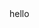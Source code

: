 <!DOCTYPE html>
<html>
  <head>
    <meta charset="utf-8">
    <title>test</title>
  </head>
  <body>
    <div id="app">hello</div>
    <!--defer 这个属性的用途是表明脚本在执行时不会影响页
        面的构造。也就是说，脚本会被延迟到整个页面都解析完毕后再运行。因此，在<script>元素中设置
        defer 属性，相当于告诉浏览器立即下载，但延迟执行,将延迟
        到浏览器遇到</html>标签后再执行 -->
    <script src='a.js' defer></script>
    <!-- 指定 async 属性的目的是不让页面等待两个脚本下载和执行，从而异步加载页面其他内容。
        为此，建议异步脚本不要在加载期间修改 DOM。
        异步脚本一定会在页面的 load 事件前执行，但可能会在 DOMContentLoaded 事件触发之前或之
        后执行。 -->
    <script src='b.js' ></script>
    <script>
        
    </script>
  </body>
</html>

typeof null "object"

//基本数据类型包括 Undefined、 Null、 Boolean、 Number 和 String、Symbol。

null==undefined true

NaN==NaN false

isNaN(NaN) //内部参数不能转换为数字则为true true

011 //八进制 9

0xf //16进制 15

Number(0xf) //如果字符串是十六进制格式，例如"0xf"，则将其转换为相同大小的十进制整数值； 15

Number('22xx') NaN

parseInt('22xx') //parseInt()函数在转换字符串时，更多的是看其是否符合数值模式。它会忽略字 22 符串前面的空格，直至找到第一个非空格字符。如果第一个字符不是数字字符或者负号， parseInt() 就会返回 NaN；也就是说，用 parseInt()转换空字符串会返回 NaN（Number()对空字符返回 0）。

                如果第一个字符是数字字符，parseInt()会继续解析第二个字符，直到解析完所有后续字符或者遇到了
                一个非数字字符。

parseInt('0xf') //不指定基数意味着让 parseInt()决定如何解析输入的字符串，因此为了避免错误的解析，我们建议无论在什么情况下都明确指定基数。 15

parseInt('0xf',10) 0

parseFloat('0.123.443') //字符串中的第一个小数点是有效的，而第二个小数点就是无效的了，因此它后面的字符串将被忽略 0.123

parseFloat("0908.5"); //它始终都会忽略前导的零 908.5

parseFloat('0x123.33') //十六进制格式的字符串则始终会被转换成 0 0

parseFloat("3.125e7") //如果字符串包含的是一个可解析为整数的数（没有小数点，或者小数点后 31250000 都是零）， parseFloat()会返回整数

(10).toString(2) //数值、布尔值、对象和字符串值（没错，每个字符串也都有一个 toString()方法，该方法返回字 1010 符串的一个副本）都有 toString()方法。通过传递基数， toString()可以输出以二进制、八进制、十六进制

null.toString() //但 null 和 undefined 值没有这个方法 Cannot read property 'toString' of null

String(null) //够将任何类型的值转换为字符串,不至于报错 'null'

//在对非数值应用一元加操作符时，该操作符会像 Number()转型函数一样对这个值执行转换 var s1 = "01"; var s2 = "1.1"; var s3 = "z"; var b = false; var f = 1.1; var o = { valueOf: function() { return -1; } }; s1 = +s1; // 值变成数值 1 s2 = +s2; // 值变成数值 1.1 s3 = +s3; // 值变成 NaN b = +b; // 值变成数值 0 f = +f; // 值未变，仍然是 1.1 o = +o; // 值变成数值-1

== 相等和不相等——先转换再比较 === 全等和不全等——仅比较而不转换 var result1 = ("55" == 55); //true，因为转换后相等 var result2 = ("55" === 55); //false，因为不同的数据类型不相等 null == undefined //true null === undefined //false 0=='' //true 0==='' //false

//逗号操作符，在用于赋值时，逗号操作符总会返回表达式中的最后一项 var num = (5, 1, 4, 8, 0); // num 的值为 0

//label语句 var num = 0; outPoint: for (var i = 0 ; i < 5 ; i++){ for (var j = 0 ; j < 5 ; j++){ if( i == 2 && j == 2 ){ break outPoint; //跳出双层循环 } num++; } } console.log(num); //12

//switch 如果省略 break 关键字， 就会导致执行完当前 case 后，继续执行下一个 case。最后的 default 关键字则用于在表达式不匹配前 面任何一种情形的时候，执行机动代码（因此，也相当于一个 else 语句）。

从根本上讲， switch 语句就是为了让开发人员免于编写像下面这样的代码：
if (i == 25){
  alert("25");
} else if (i == 35) {
  alert("35");
} else if (i == 45) {
  alert("45");
} else {
  alert("Other");

}
而与此等价的 switch 语句如下所示：
switch (i) {
  case 25:
    alert("25");
    break;
  case 35:
    alert("35");
    break;
  case 45:
    alert("45");
    break;
  default:
    alert("Other");
}

//arguments 因为 arguments 对象中的值会自动反映到对应的命名参数，所以修改 arguments[0]，也就修改了 m，结果它们的 值都会变成 2。不过，这并不是说读取这两个值会访问相同的内存空间；它们的内存空间是独立的，但 它们的值会同步。严格模式下则不同步 function a(m,n){ arguments[0]=2 console.log(m,n) } a(1,2) // 2 2

"use strict"
function a(m,n){
  arguments[0]=2
  console.log(m,n)
}
a(1,2) // 1 2

//访问变量有按值和按引用两种方式，而参数只能按值传递。 为了证明对象是按值传递的，我们再看一看下面这个经过修改的例子： function setName(obj) { obj.name = "Nicholas"; obj = new Object(); obj.name = "Greg"; } var person = new Object(); setName(person); alert(person.name); //"Nicholas" 这个例子与前一个例子的唯一区别，就是在 setName()函数中添加了两行代码：一行代码为 obj 重新定义了一个对象，另一行代码为该对象定义了一个带有不同值的 name 属性。在把 person 传递给 setName()后，其 name 属性被设置为"Nicholas"。然后，又将一个新对象赋给变量 obj，同时将其 name 属性设置为"Greg"。如果 person 是按引用传递的，那么 person 就会自动被修改为指向其 name 属性值 为"Greg"的新对象。但是，当接下来再访问 person.name 时，显示的值仍然是"Nicholas"。这说明 即使在函数内部修改了参数的值，但原始的引用仍然保持未变。实际上，当在函数内部重写 obj 时，这 个变量引用的就是一个局部对象了。而这个局部对象会在函数执行完毕后立即被销毁。

//类型检测 typeof 1 //基本类型 person instanceof Object //引用类型

//在 Web 浏览器中，全局执行环境被认为是 window 对象，因 此所有全局变量和函数都是作为 window 对象的属性和方法创建的。

某个执行环境中的所有代码执行完毕后，该环境被销毁， 保存在其中的所有变量和函数定义也随之销毁（全局执行环境直到应用程序退 出——例如关闭网页或浏览器——时才会被销毁）。

每个函数都有自己的执行环境。当执行流进入一个函数时，函数的环境就会被推入一个环境栈中。 而在函数执行之后，栈将其环境弹出，把控制权返回给之前的执行环境

每个环境都可以向上搜索作用域链，以查询变量和函数名； 但任何环境都不能通过向下搜索作用域链而进入另一个执行环境。

JavaScript 没有块级作用域，即 if (true) { var color = "blue"; } alert(color); //"blue" 其他语言都只能在if块内部才能访问到color

如果初始化变量时没有使用 var 声明，该变量会自动被添加到全局环境

#####作用域链 当在某个环境中为了读取或写入而引用一个标识符时，必须通过搜索来确定该标识符实际代表什 么。搜索过程从作用域链的前端开始，向上逐级查询与给定名字匹配的标识符。如果在局部环境中找到 了该标识符，搜索过程停止，变量就绪。如果在局部环境中没有找到该变量名，则继续沿作用域链向上 搜索。搜索过程将一直追溯到全局环境的变量对象。如果在全局环境中也没有找到这个标识符，则意味 着该变量尚未声明。

#####垃圾回收： ######标记回收（mark-and-sweep）： 当变量进入环境（例如，在函数中声明一个变量）时，就将这个变量标记为“进入环境”。从逻辑上讲，永远不能释放进入环境的变 量所占用的内存，因为只要执行流进入相应的环境，就可能会用到它们。而当变量离开环境时，则将其标记为“离开环境”。 垃圾收集器在运行的时候会给存储在内存中的所有变量都加上标记（当然，可以使用任何标记方式）。 然后，它会去掉环境中的变量以及被环境中的变量引用的变量的标记。而在此之后再被加上标记 的变量将被视为准备删除的变量，原因是环境中的变量已经无法访问到这些变量了。最后，垃圾收集器 完成内存清除工作，销毁那些带标记的值并回收它们所占用的内存空间。 ######引用计数（reference counting）：（有循环引用问题） 跟踪记录每个值被引用的次数。当声明了一个变量并将一个引用类型值赋给该变量时，则这个值的引用次数就是 1。 如果同一个值又被赋给另一个变量，则该值的引用次数加 1。相反，如果包含对这个值引用的变量又取 得了另外一个值，则这个值的引用次数减 1。当这个值的引用次数变成 0 时，则说明没有办法再访问这 个值了，因而就可以将其占用的内存空间回收回来。这样，当垃圾收集器下次再运行时，它就会释放那 些引用次数为零的值所占用的内存。

优化内存占用的最佳方式，就是为执行 中的代码只保存必要的数据。一旦数据不再有用，最好通过将其值设置为 null 来释放其引用——这个 做法叫做解除引用（dereferencing）。这一做法适用于大多数全局变量和全局对象的属性。局部变量会在 它们离开执行环境时自动被解除引用， 函数中的局部变量在函数执行完毕后就离开了其执行环境，因此无需我们显式地去为它解除引用。

解除一个值的引用并不意味着自动回收该值所占用的内存。解除引用的真正作用是让值脱离 执行环境，以便垃圾收集器下次运行时将其回收。

离开作用域的值将被自动标记为可以回收，因此将在垃圾收集期间被删除。 “标记清除”是目前主流的垃圾收集算法，这种算法的思想是给当前不使用的值加上标记，然 后再回收其内存。

弱类型：WeakSet(语法同Set，但是值必须是对象类型，不能是值类型)、WeakMap（同Map，但是key必须是对象类型） http://es6.ruanyifeng.com/#docs/set-map WeakSet 中的对象都是弱引用，即垃圾回收机制不考虑 WeakSet 对该对象的引用，也就是说，如果其他对象都不再引用该对象， 那么垃圾回收机制会自动回收该对象所占用的内存，不考虑该对象还存在于 WeakSet 之中。 这是因为垃圾回收机制依赖引用计数，如果一个值的引用次数不为0，垃圾回收机制就不会释放这块内存。 结束使用该值之后，有时会忘记取消引用，导致内存无法释放，进而可能会引发内存泄漏。 WeakSet 里面的引用，都不计入垃圾回收机制，所以就不存在这个问题。 因此，WeakSet 适合临时存放一组对象，以及存放跟对象绑定的信息。 只要这些对象在外部消失，它在 WeakSet 里面的引用就会自动消失。 由于上面这个特点，WeakSet 的成员是不适合引用的，因为它会随时消失。 另外，由于 WeakSet 内部有多少个成员，取决于垃圾回收机制有没有运行，运行前后很可能成员个数是不一样的，而垃圾回收机制何时运行是不可预测的，因此 ES6 规定 WeakSet 不可遍历。 这些特点同样适用于本章后面要介绍的 WeakMap 结构

const e1 = document.getElementById('foo');
const e2 = document.getElementById('bar');
const arr = [
 [e1, 'foo 元素'],
 [e2, 'bar 元素'],
];
// 不需要 e1 和 e2 的时候
// 必须手动删除引用
arr [0] = null;
arr [1] = null;

WeakMap 就是为了解决这个问题而诞生的，它的键名所引用的对象都是弱引用，即垃圾回收机制不将该引用考虑在内。 因此，只要所引用的对象的其他引用都被清除，垃圾回收机制就会释放该对象所占用的内存。 也就是说，一旦不再需要，WeakMap 里面的键名对象和所对应的键值对会自动消失，不用手动删除引用。 基本上，如果你要往对象上添加数据，又不想干扰垃圾回收机制，就可以使用 WeakMap。 一个典型应用场景是，在网页的 DOM 元素上添加数据，就可以使用WeakMap结构。当该 DOM 元素被清除，其所对应的WeakMap记录就会自动被移除。

数组的 length 属性很有特点——它不是只读的 var colors = ["red", "blue", "green"]; // 创建一个包含 3 个字符串的数组 colors.length = 2; alert(colors[2]); //undefined

如果数组中的某一项的值是 null 或者 undefined，那么该值在 join()、 toLocaleString()、 toString()和 valueOf()方法返回的结果中以空字符串表示。

[null,1,undefined].join() ",1,"

ary.push(item1,item2) =>返回ary数组长度 ary.pop() =>返回弹出的最后一项 ary.shift() =>返回弹出的第一项 ary.unshift(item1,item2) =>返回ary数组长度

sort()方法会调用每个数组项的 toString()转型方法！！！！，然后比较得到的字符串，以 确定如何排序。即使数组中的每一项都是数值， sort()方法比较的也是字符串，如下所示。 var values = [0, 1, 5, 10, 15]; values.sort(); alert(values); //0,1,10,15,5

//若要数值类型比较，则需自己定义比较函数 比较函数接收两个参数，如果第一个参数应该位于第二个之后则返回一个正数,否则返回一个负数 function compare(value1, value2) { if (value1 < value2) { return -1; } else if (value1 > value2) { //大的在后面 return 1; } else { return 0; } } 或 function compare(value1, value2){ return value2 - value1; }

values.sort(compare); alert(values); //0,1,5,10,15

concat() 不改变原数组，返回新数组 slice(index,len) 不改变原数组，返回新数组 splice(index,len,replace) 改变原数组，返回删除的项数组，若没有删除的项，返回空数组

Date 类型的 valueOf()方法，不返回字符串，而是返回日期的毫秒表示。因此，可以 方便使用比较操作符（小于或大于）来比较日期值。请看下面的例子。

var date1 = new Date(2007, 0, 1); //"January 1, 2007"
var date2 = new Date(2007, 1, 1); //"February 1, 2007"
alert(date1 < date2); //true
alert(date1 > date2); //false

正则 开启s标志匹配任意字符 /./.test('\n') false /./s.test('\n') true

由于 RegExp 构造函数的模式参数是字符串，所以在某些情况下要对字符进行双重转义。所有元字符都必须双重转义，那 些已经转义过的字符也是如此，例如\n（字符\在字符串中通常被转义为\，而在正则表达式字符串中就 会变成\\）。下表给出了一些模式，左边是这些模式的字面量形式，右边是使用 RegExp 构造函数定义 相同模式时使用的字符串。

字面量模式 等价的字符串 /[bc]at/ "\[bc\]at" /.at/ "\.at" /name/age/ "name\/age" /\d.\d{1,2}/ "\d.\d{1,2}" /\w\hello\123/ "\w\\hello\\123"

//例：
a=new RegExp("\\[bc\\]at")
a.toString()  //==>"/\[bc\]at/"
a.test('[bc]at')// ==》true

####函数

解析器会率先读取函数声明，并使其在执行 任何代码之前可用（可以访问）；至于函数表达式，则必须等到解析器执行到它所在的代码行，才会真 正被解释执行。请看下面的例子。

alert(sum(10,10)); //20
function sum(num1, num2){
    return num1 + num2;
}

alert(sum(10,10));//sum is not a function
var sum = function(num1, num2){
  return num1 + num2;
};

//函数的名字仅仅是一个包含指针的变量而已
//用arguments.callee消除函数与factorial名称的紧密偶尔，
function factorial(num){
  if (num <=1) {
   return 1;
  } else {
   return num * arguments.callee(num-1)
  }
}

在函数内部，有两个特殊的对象： arguments 和 this。 每个函数都包含两个属性： length 和 prototype 对于ECMAScript 中的引用类型而言， prototype 是保存它们所有实例方法的真正所在。换句话说，诸如 toString()和 valueOf()等方法实际上都保存在 prototype 名下，只不过是通过各自对象的实例访 问罢了。

#####基本包装类型 Boolean、 Number 和 String 每当读取一个基本类型值的时候，后台就会创建一个对应的基本包装类型的对象，从而让我们 能够调用一些方法来操作这些数据

var s1 = "some text";
var s2 = s1.substring(2);

在运行第二行代码时，后台已经自动完成了一系列的处理 (1) 创建 String 类型的一个实例； (2) 在实例上调用指定的方法； (3) 销毁这个实例。 可以将以上三个步骤想象成是执行了下列 ECMAScript 代码。

var s1 = new String("some text");
var s2 = s1.substring(2);
s1 = null;

引用类型与基本包装类型的主要区别就是对象的生存期。使用 new 操作符创建的引用类型的实例， (所以就算是new Boolean(false)，因为返回的是object，所以也是true) 在执行流离开当前作用域之前都一直保存在内存中。而自动创建的基本包装类型的对象，则只存在于一 行代码的执行瞬间，然后立即被销毁。这意味着我们不能在运行时为基本类型值添加属性和方法。

var s1 = new String("some text")
s1.color='123'
s1.color   //==> "123"

a="222"
a.bbb='ccc'
a.bbb  //==> undefined //问题的原因就是第二行创建的 String 对象在执行第三行代码时已经被销毁了。
                       //第三行代码又创建自己的 String 对象，而该对象没有 color 属性

Object 构造函数也会像工厂方法一样，根据传入值的类型返回相应基本包装类型的实例。例如： var obj = new Object("some text"); alert(obj instanceof String); //true 把字符串传给 Object 构造函数，就会创建 String 的实例；而传入数值参数会得到 Number 的实 例，传入布尔值参数就会得到 Boolean 的实例。

使用 new 调用基本包装类型的构造函数，与直接调用同名的转型函数是不一样的。

var value = "25";
var number = Number(value); //转型函数
alert(typeof number); //"number"
var obj = new Number(value); //构造函数
alert(typeof obj); //"object

indexOf(str,startIndex) lastIndexOf(str,startIndex)

'a' in obj   //对象自身包括原型
for key in obj   //对象自身包括原型所有可枚举的属性
obj.hasOwnProperty('a')  //a是不是对象自身的属性
Object.keys(obj)  //对象自身所有可枚举的属性，不含原型
Object.getOwnPropertyNames(obj) //对象自身所有实例属性，无论是否可枚举

####创建对象 #####原型模式的最大问题是由其共享的本性所导致的 ######组合使用构造函数模式与原型模式

/*创建自定义类型的最常见方式，就是组合使用构造函数模式与原型模式。构造函数模式用于定义实
例属性，而原型模式用于定义方法和共享的属性。结果，每个实例都会有自己的一份实例属性的副本，
但同时又共享着对方法的引用，最大限度地节省了内存。另外，这种混成模式还支持向构造函数传递参
数；可谓是集两种模式之长。下面的代码重写了前面的例子。*/
function Person(name, age, job){
    this.name = name;
    this.age = age;
    this.job = job;
    this.friends = ["Shelby", "Court"];
}
Person.prototype = {
    constructor : Person,
    sayName : function(){
        alert(this.name);
    }
}
var person1 = new Person("Nicholas", 29, "Software Engineer");
var person2 = new Person("Greg", 27, "Doctor");
person1.friends.push("Van");
alert(person1.friends); //"Shelby,Count,Van"
alert(person2.friends); //"Shelby,Count"
alert(person1.friends === person2.friends); //false
alert(person1.sayName === person2.sayName); //true
/*
在这个例子中，实例属性都是在构造函数中定义的，而由所有实例共享的属性 constructor 和方
法 sayName()则是在原型中定义的。而修改了 person1.friends（向其中添加一个新字符串），并不
会影响到 person2.friends，因为它们分别引用了不同的数组。
这种构造函数与原型混成的模式，是目前在 ECMAScript 中使用最广泛、认同度最高的一种创建自
定义类型的方法。可以说，这是用来定义引用类型的一种默认模式*/

#######动态原型模式

function Person(name, age, job){
    //属性
    this.name = name;
    this.age = age;
    this.job = job;
    //方法
    //加上if后，只在new第一个实例时才会定义sayName方法，之后new其他就不会重新定义了
    //if 语句检查的可以是初始化之后应该存在的任何属性或方法——不必用一大堆if 语句检查每个属性和每个方法；只要检查其中一个即可
    //  要么它们全都还没有定义(new第一个实例时)，要么已经全都定义了(new其他实例后)，即它们的存在性是一致的，用同一个判断就可以了，而不需要分别对它们进行判断
    if (typeof this.sayName != "function"){
        Person.prototype.sayName = function(){
           alert(this.name);
        };
        Person.prototype.sayBye = function() {
           alert('bye');
        };
    }
}
var friend = new Person("Nicholas", 29, "Software Engineer");
friend.sayName();

#####确定原型和实例的关系

//使用 instanceof 操作符，只要用这个操作符来测试实例与原型链中出现过的构造函数，结果就会返回 true
instance instanceof Object     //true
instance instanceof SuperType  //true
//isPrototypeOf()方法。同样，只要是原型链中出现过的原型，都可以说是该原型链所派生的实例的原型，因此 isPrototypeOf()方法也会返回 true
Object.prototype.isPrototypeOf(instance)  //true

//每个构造函数都有一个原型对象f.prototype，
function  f() {
  this.m=1
}
//原型对象都包含一个指向构造函数的指针f.prototype.constructor，
//而实例都包含一个指向原型对象的内部指针obj.__proto__。(obj.__proto__===f.prototype)
obj=new f()

那么，假如我们让原型对象等于另一个类型的实例，结果会怎么样呢？

f.prototype=new f1()//此时f拥有了f1下所有的实例以及原型上的属性和方法

显然，此时的原型对象将包含一个指向另一个原型的指针f.prototype===f1.prototype，相应地，另一个原型中也包含着一个指向另一个构造函数 的指针。假如另一个原型又是另一个类型的实例，那么上述关系依然成立，如此层层递进，就构成了实 例与原型的链条。

####继承 组合继承（combination inheritance），有时候也叫做伪经典继承，指的是将原型链和借用构造函数的 技术组合到一块，从而发挥二者之长的一种继承模式。其背后的思路是使用原型链实现对原型属性和方 法的继承，而通过借用构造函数来实现对实例属性的继承。这样，既通过在原型上定义方法实现了函数 复用，又能够保证每个实例都有它自己的属性。

function SuperType(name){
this.name = name;
this.colors = ["red", "blue", "green"];
}
SuperType.prototype.sayName = function(){
alert(this.name);
}
function SubType(name, age){
  //继承属性
  //每个实例都具有自己的属性,不在共享
  SuperType.call(this, name);
  this.age = age;
}
//继承方法
SubType.prototype = new SuperType();
SubType.prototype.constructor = SubType;
SubType.prototype.sayAge = function(){
  alert(this.age);
};
var instance1 = new SubType("Nicholas", 29);
instance1.colors.push("black");
alert(instance1.colors); //"red,blue,green,black"
instance1.sayName(); //"Nicholas";
instance1.sayAge(); //29
var instance2 = new SubType("Greg", 27);
alert(instance2.colors); //"red,blue,green"
instance2.sayName(); //"Greg";
instance2.sayAge(); //27

#####函数声明和函数表达式的主要区别就是函数声明会提升

######闭包会携带包含它的函数的作用域，因此会比其他函数占用更多的内存
this 对象是在运行时基于函数的执行环境绑定的：

在全局函数中， this 等于 window； 当函数被作为某个对象的方法调用时， this 等于那个对象； 不过，匿名函数的执行环境具有全局性，因此其 this 对象通常指向 window

var name = "The Window";
var object = {
    name : "My Object",
    getNameFunc : function(){
        return function(){
            return this.name;
        };
    }
};
alert(object.getNameFunc()()); //"The Window"（在非严格模式下）

每个函数在被调用时都会自动取得两个特殊变量： this 和 arguments。 内部函数在搜索这两个变量时，只会搜索到其活动对象为止， 因此永远不可能直接访问外部函数中的这两个变量 不过，把外部作用域中的 this 对象保存在一个闭包能够访问 到的变量里，就可以让闭包访问该对象了，

var name = "The Window";
var object = {
    name : "My Object",
    getNameFunc : function(){
      var that = this;
      return function(){
         return that.name;
      };
    }
 };
 alert(object.getNameFunc()()); //"My Object"

  //7.4.1 静态私有变量
 //初始化未经声明的变量，总是会创建一个全局变量,如下Myobject就是全局的，privateVariable是局部的
 (function(){
 //私有变量和私有函数
     var privateVariable = 10;
     function privateFunction(){
         return false;
     }
     //构造函数
     MyObject = function(){
     };
     //公有/特权方法
     MyObject.prototype.publicMethod = function(){
         privateVariable++;
         return privateFunction();
     };
 })();

当在函数内部定义了其他函数时，就创建了闭包。闭包有权访问包含函数内部的所有变量，原理 如下。  在后台执行环境中，闭包的作用域链包含着它自己的作用域、包含函数的作用域和全局作用域。  通常，函数的作用域及其所有变量都会在函数执行结束后被销毁。  但是，当函数返回了一个闭包时，这个函数的作用域将会一直在内存中保存到闭包不存在为止。 使用闭包可以在 JavaScript 中模仿块级作用域（JavaScript 本身没有块级作用域的概念），要点如下。  创建并立即调用一个函数，这样既可以执行其中的代码，又不会在内存中留下对该函数的引用。  结果就是函数内部的所有变量都会被立即销毁——除非将某些变量赋值给了包含作用域（即外 部作用域）中的变量。 闭包还可以用于在对象中创建私有变量，相关概念和要点如下。  即使 JavaScript 中没有正式的私有对象属性的概念，但可以使用闭包来实现公有方法，而通过公 有方法可以访问在包含作用域中定义的变量。  有权访问私有变量的公有方法叫做特权方法。  可以使用构造函数模式、原型模式来实现自定义类型的特权方法，也可以使用模块模式、增强 的模块模式来实现单例的特权方法。 JavaScript 中的函数表达式和闭包都是极其有用的特性，利用它们可以实现很多功能。不过，因为 创建闭包必须维护额外的作用域，所以过度使用它们可能会占用大量内存。

window.resizeTo(x,y)//设置窗口大小为x,y
window.resizeBy(x,y)//设置窗口大小为原来的大小加x,加y
 window.open()
 //接收 4 个参数：要加载的 URL、窗口目标、一个特性字符串以及一个表示新页面是否取代浏览
//器历史记录中当前加载页面的布尔值。通常只须传递第一个参数，最后一个参数只在不打开新窗口的情
//况下使用。

//如果为 window.open()传递了第二个参数，而且该参数是已有窗口或框架的名称，那么就会在具
//有该名称的窗口或框架中加载第一个参数指定的 URL。
// 如：
//等同于< a href="http://www.wrox.com" target="topFrame"></a>
window.open("http://www.wrox.com/", "topFrame");
//第二个参数也可以是下列任何一个特殊的窗口名称： _self、 _parent、 _top 或_blank。
//第三个参数是一个逗号分隔的设置字符串，表示在新窗口中都显示哪些特性
window.open("http://www.wrox.com/","wroxWindow","height=400,width=400,top=10,left=10,resizable=yes");

//setInterval
var num = 0;
var max = 10;
var intervalId = null;
function incrementNumber() {
    num++;
    //如果执行次数达到了 max 设定的值，则取消后续尚未执行的调用
    if (num == max) {
        clearInterval(intervalId);
        alert("Done");
    }
}
intervalId = setInterval(incrementNumber, 500);
//setTimeout
var num = 0;
var max = 10;
function incrementNumber() {
    num++;
    //如果执行次数未达到 max 设定的值，则设置另一次超时调用
    if (num < max) {
       setTimeout(incrementNumber, 500);
    } else {
       alert("Done");
    }
}
setTimeout(incrementNumber, 500);

//可见，在使用超时调用时，没有必要跟踪超时调用 ID，因为每次执行代码之后，如果不再设置另
//一次超时调用，调用就会自行停止。一般认为，使用超时调用来模拟间歇调用的是一种最佳模式。在开
//发环境下，很少使用真正的间歇调用，原因是后一个间歇调用可能会在前一个间歇调用结束之前启动。
//而像前面示例中那样使用超时调用，则完全可以避免这一点。所以，最好不要使用间歇调用。

 addEventListener() 
 removeEventListener()
//所有 DOM 节点中都包含这两个方法，并且它们都接受 3 个参数：要处
//理的事件名、作为事件处理程序的函数和一个布尔值。
// 最后这个布尔值参数如果是 true，表示在捕获
//阶段调用事件处理程序；如果是 false，表示在冒泡阶段调用事件处理程序。
//可以绑定多次，执行按绑定顺序执行
//这时候的事件处理程序是在元素的作用域中运行；换句话说，程序中的 this 引用当前元素
//回调函数参数event属性：
// currentTarget Element 只读 其事件处理程序当前正在处理事件的那个元素，即绑定事件的元素
// target: Element 只读 当前触发事件的真正目标元素

 attachEvent()
 detachEvent()
//这两个方法接受相同的两个参数：事件处理程序名称与事件处理程序函数。只支持事件冒泡
//可以绑定多次，执行按绑定顺序反方向执行
//IE 实现了与 DOM 中类似的两个方法：事件处理程序会在全局作用域中运行，因此 this 等于 window

var EventUtil = {
    addHandler: function(element, type, handler){
        if (element.addEventListener){
            element.addEventListener(type, handler, false);
        } else if (element.attachEvent){
            element.attachEvent("on" + type, handler);//为了在 IE8 及更早版本中运行，此时的事件类型必须加上"on"前缀
        } else {
            element["on" + type] = handler; //document.getElementById("myBtn").onclick = function(){
                                            //  alert("Clicked");
                                            //};只能绑定一次
        }
    },
    removeHandler: function(element, type, handler){
        if (element.removeEventListener){
            element.removeEventListener(type, handler, false);
        } else if (element.detachEvent){
            element.detachEvent("on" + type, handler);
        } else {
            element["on" + type] = null;
        }
    },
    getEvent: function(event){
        return event ? event : window.event;
    },
    getTarget: function(event){
        return event.target || event.srcElement;
    },
    preventDefault: function(event){
        if (event.preventDefault){
            event.preventDefault();
        } else {
            event.returnValue = false;
        }
    },
    stopPropagation: function(event){
        if (event.stopPropagation){
            event.stopPropagation();
        } else {
            event.cancelBubble = true;
        }
    },
    //获取相关元素，比如mouseover 和 mouserout 事件时，会涉及更多的元素事件
    getRelatedTarget: function(event){
        if (event.relatedTarget){
            return event.relatedTarget;
        } 
        else if (event.toElement){
            return event.toElement;
        }
        else if (event.fromElement){
             return event.fromElement;
        }
        else {
            return null;
        }
    },
    getWheelDelta: function(event){
        if (event.wheelDelta){
             return (client.engine.opera && client.engine.opera < 9.5 ?
             -event.wheelDelta : event.wheelDelta);
        } else {
            return -event.detail * 40;
            //Firefox 支持一个名为 DOMMouseScroll 的类似事件,当向前滚动鼠标滚轮时，这个属性的值是-3 的倍数，当向后滚动
            //  鼠标滚轮时，这个属性的值是 3 的倍数
            //由于Firefox 的值有所不同，因此首先要将这个值的符号反向，然后再乘以 40，就可以保证与其他浏览器的
            //  值相同了。
        }
     },
     //这个属性只有在发生keypress 事件时才包含值，而且这个值是按下的那个键所代表字符的 ASCII 编码
     getCharCode: function(event){
         if (typeof event.charCode == "number"){
             return event.charCode;
         } else {
            return event.keyCode;
         }
     },
};

var btn = document.getElementById("myBtn");
var handler = function(event){
    event = EventUtil.getEvent(event);
    var target = EventUtil.getTarget(event);
    alert("Clicked");
};
EventUtil.addHandler(btn, "click", handler);
//这里省略了其他代码
EventUtil.removeHandler(btn, "click", handler);

btn.onclick = function(event){
    event = EventUtil.getEvent(event);
};

window 的 load 事件会在页面中的一切都加载完毕时触发，但这个过程可能会因为要加载的外部资源过多而颇费周折 DOMContentLoaded 事件则在形成完整的 DOM 树之后就会触发，不理会图像、 JavaScript 文件、 CSS 文件或其他资源是否已经下载完毕。 与 load 事件不同，DOMContentLoaded 支持在页面下载的早期添加事件处理程序，这也就意味着用户能够尽早地与页面 进行交互

//图片的load事件、script的load事件、link的load事件
//我们是想向 DOM 中添加一个新元素，
//所以必须确定页面已经加载完毕——如果在页面加载前操作 document.body 会导致错误
EventUtil.addHandler(window, "load", function(){
    var image = document.createElement("img");
    EventUtil.addHandler(image, "load", function(event){
        event = EventUtil.getEvent(event);
        alert(EventUtil.getTarget(event).src);
    });
    document.body.appendChild(image);
    image.src = "smile.gif";//新图像元素不一定要从添加到文档后才开始
                              //下载，只要设置了 src 属性就会开始下载。
});
//与图像不同，只有在设置了<script>元素的 src 属性并将该元素添加到文档后，才会开始下载 JavaScript 文件
EventUtil.addHandler(window, "load", function(){
    var script = document.createElement("script");
    EventUtil.addHandler(script, "load", function(event){
        alert("Loaded");
    });
    script.src = "example.js";
    document.body.appendChild(script);
});
//与<script>节点类似，在未指定 href 属性并将<link>元素添加到文档之前也不会开始下载样式表
EventUtil.addHandler(window, "load", function(){
    var link = document.createElement("link");
    link.type = "text/css";
    link.rel= "stylesheet";
    EventUtil.addHandler(link, "load", function(event){
        alert("css loaded");
    });
    link.href = "example.css";
    document.getElementsByTagName("head")[0].appendChild(link);
});

//当浏览器窗口被调整到一个新的高度或宽度时，就会触发 resize 事件
EventUtil.addHandler(window, "resize", function(event){
    alert("Resized");
});

//scroll
//在混杂模式下，可以通过<body>元素的 scrollLeft 和 scrollTop 来监控到这一变化；而在标准模式下，除 Safari 之外的所有浏览器都会通过<html>元素来反映这一变化
EventUtil.addHandler(window, "scroll", function(event){
    if (document.compatMode == "CSS1Compat"){//标准模式
        alert(document.documentElement.scrollTop);
    } else {//混杂模式，主要为了兼容ie
        alert(document.body.scrollTop);
    }
});

var div = document.getElementById("myDiv");
EventUtil.addHandler(div, "mouseout", function(event){
    event = EventUtil.getEvent(event);
    var target = EventUtil.getTarget(event);
    var relatedTarget = EventUtil.getRelatedTarget(event);
    alert("Moused out of " + target.tagName + " to " + relatedTarget.tagName);
});

event.clientX/clientY 光标相对视口的位置 event.pageX/pageY 光标相对页面的位置 event.screenX/screenY 光标相对显示屏幕的位置 event.offsetX/offsetY 光标相对目标元素边界的位置

//mousewheel事件，event.wheelDelta属性
//当用户向前滚动鼠标滚轮时， wheelDelta 是 120 的倍数；当用户向后滚动鼠标滚轮时， wheelDelta 是120 的倍数
EventUtil.addHandler(document, "mousewheel", function(event){
    event = EventUtil.getEvent(event);
    var delta = (client.engine.opera && client.engine.opera < 9.5 ?//早期opera方向是反的
    -event.wheelDelta : event.wheelDelta);
    alert(delta);
});
//我们将相关代码放在了一个私有作用域中，从而不会让新定义的函数干扰全局作用域
(function(){
    function handleMouseWheel(event){
        event = EventUtil.getEvent(event);
        var delta = EventUtil.getWheelDelta(event);
        alert(delta);
    }
    EventUtil.addHandler(document, "mousewheel", handleMouseWheel);
    EventUtil.addHandler(document, "DOMMouseScroll", handleMouseWheel);
})();

//在取得了字符编码之后，就可以使用 String.fromCharCode()将其转换成实际的字符。
var textbox = document.getElementById("myText");
EventUtil.addHandler(textbox, "keypress", function(event){
    event = EventUtil.getEvent(event);
    alert(EventUtil.getCharCode(event));
});

contextmenu右键菜单事件

<!DOCTYPE html>
<html>
<head>
<title>ContextMenu Event Example</title>
</head>
<body>
<div id="myDiv">Right click or Ctrl+click me to get a custom context menu.
Click anywhere else to get the default context menu.</div>
<ul id="myMenu" style="position:absolute;visibility:hidden;background-color:
silver">
<li><a href="http://www.nczonline.net">Nicholas’ site</a></li>
<li><a href="http://www.wrox.com">Wrox site</a></li>
<li><a href="http://www.yahoo.com">Yahoo!</a></li>
</ul>
</body>
</html>

EventUtil.addHandler(window, "load", function(event){
    var div = document.getElementById("myDiv");
    EventUtil.addHandler(div, "contextmenu", function(event){
        event = EventUtil.getEvent(event);
        EventUtil.preventDefault(event);
        var menu = document.getElementById("myMenu");
        menu.style.left = event.clientX + "px";
        menu.style.top = event.clientY + "px";
        menu.style.visibility = "visible";
    });
    EventUtil.addHandler(document, "click", function(event){
        document.getElementById("myMenu").style.visibility = "hidden";
    });
});